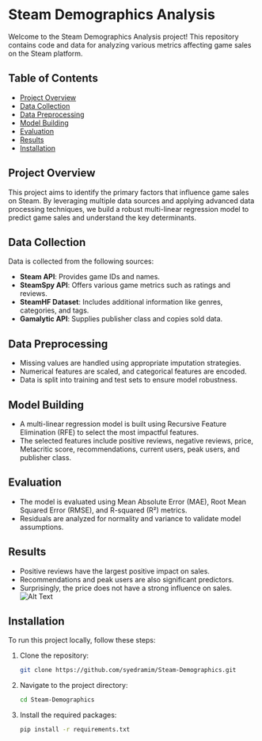 # Steam Demographics Analysis

Welcome to the Steam Demographics Analysis project! This repository contains code and data for analyzing various metrics affecting game sales on the Steam platform.

## Table of Contents
- [Project Overview](#project-overview)
- [Data Collection](#data-collection)
- [Data Preprocessing](#data-preprocessing)
- [Model Building](#model-building)
- [Evaluation](#evaluation)
- [Results](#results)
- [Installation](#installation)

## Project Overview
This project aims to identify the primary factors that influence game sales on Steam. By leveraging multiple data sources and applying advanced data processing techniques, we build a robust multi-linear regression model to predict game sales and understand the key determinants.

## Data Collection
Data is collected from the following sources:
- **Steam API**: Provides game IDs and names.
- **SteamSpy API**: Offers various game metrics such as ratings and reviews.
- **SteamHF Dataset**: Includes additional information like genres, categories, and tags.
- **Gamalytic API**: Supplies publisher class and copies sold data.

## Data Preprocessing
- Missing values are handled using appropriate imputation strategies.
- Numerical features are scaled, and categorical features are encoded.
- Data is split into training and test sets to ensure model robustness.

## Model Building
- A multi-linear regression model is built using Recursive Feature Elimination (RFE) to select the most impactful features.
- The selected features include positive reviews, negative reviews, price, Metacritic score, recommendations, current users, peak users, and publisher class.

## Evaluation
- The model is evaluated using Mean Absolute Error (MAE), Root Mean Squared Error (RMSE), and R-squared (R²) metrics.
- Residuals are analyzed for normality and variance to validate model assumptions.

## Results
- Positive reviews have the largest positive impact on sales.
- Recommendations and peak users are also significant predictors.
- Surprisingly, the price does not have a strong influence on sales.
![Alt Text](files/avp_plot)


## Installation
To run this project locally, follow these steps:
1. Clone the repository:
   ```bash
   git clone https://github.com/syedramim/Steam-Demographics.git

2. Navigate to the project directory:
   ```bash
   cd Steam-Demographics

3. Install the required packages:
   ```bash
   pip install -r requirements.txt

